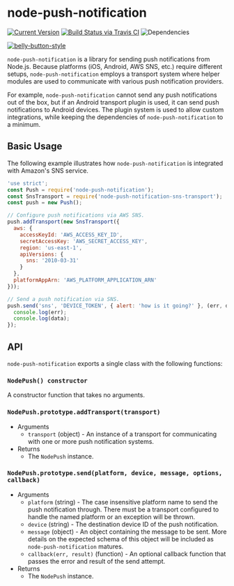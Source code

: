 # node-push-notification

[![Current Version](https://img.shields.io/npm/v/node-push-notification.svg)](https://www.npmjs.org/package/node-push-notification)
[![Build Status via Travis CI](https://travis-ci.org/continuationlabs/node-push-notification.svg?branch=master)](https://travis-ci.org/continuationlabs/node-push-notification)
![Dependencies](http://img.shields.io/david/continuationlabs/node-push-notification.svg)

[![belly-button-style](https://cdn.rawgit.com/continuationlabs/belly-button/master/badge.svg)](https://github.com/continuationlabs/belly-button)

`node-push-notification` is a library for sending push notifications from Node.js. Because
platforms (iOS, Android, AWS SNS, etc.) require different setups, `node-push-notification`
employs a transport system where helper modules are used to communicate with various push notification providers.

For example, `node-push-notification` cannot send any push notifications out of the box, but if an Android transport plugin is used, it can send push notifications to Android devices. The plugin system is used to allow custom integrations, while keeping the dependencies of `node-push-notification` to a minimum.

## Basic Usage

The following example illustrates how `node-push-notification` is integrated with Amazon's SNS service.

```javascript
'use strict';
const Push = require('node-push-notification');
const SnsTransport = require('node-push-notification-sns-transport');
const push = new Push();

// Configure push notifications via AWS SNS.
push.addTransport(new SnsTransport({
  aws: {
    accessKeyId: 'AWS_ACCESS_KEY_ID',
    secretAccessKey: 'AWS_SECRET_ACCESS_KEY',
    region: 'us-east-1',
    apiVersions: {
      sns: '2010-03-31'
    }
  },
  platformAppArn: 'AWS_PLATFORM_APPLICATION_ARN'
}));

// Send a push notification via SNS.
push.send('sns', 'DEVICE_TOKEN', { alert: 'how is it going?' }, (err, data) => {
  console.log(err);
  console.log(data);
});
```

## API

`node-push-notification` exports a single class with the following functions:

### `NodePush() constructor`

A constructor function that takes no arguments.

### `NodePush.prototype.addTransport(transport)`

  - Arguments
    - `transport` (object) - An instance of a transport for communicating with one or more push notification systems.
  - Returns
    - The `NodePush` instance.

### `NodePush.prototype.send(platform, device, message, options, callback)`

  - Arguments
    - `platform` (string) - The case insensitive platform name to send the push notification through. There must be a transport configured to handle the named platform or an exception will be thrown.
    - `device` (string) - The destination device ID of the push notification.
    - `message` (object) - An object containing the message to be sent. More details on the expected schema of this object will be included as `node-push-notification` matures.
    - `callback(err, result)` (function) - An optional callback function that
    passes the error and result of the send attempt.
  - Returns
    - The `NodePush` instance.
